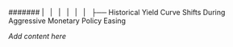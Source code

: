 ####### |   |   |   |   |   |   ├── Historical Yield Curve Shifts During Aggressive Monetary Policy Easing

*Add content here*